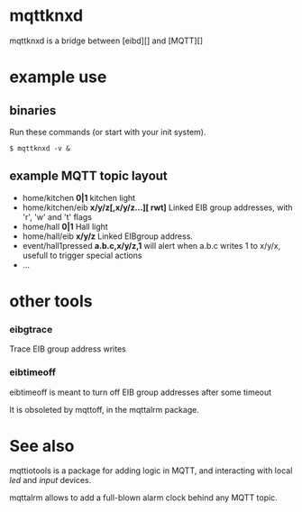# mqttknxd

mqttknxd is a bridge between [eibd][] and [MQTT][]

# example use
## binaries

Run these commands (or start with your init system).

	$ mqttknxd -v &

## example MQTT topic layout

* home/kitchen		__0|1__		kitchen light
* home/kitchen/eib	__x/y/z[,x/y/z...][ rwt]__	Linked EIB group addresses, with 'r', 'w' and 't' flags
* home/hall		__0|1__		Hall light
* home/hall/eib		__x/y/z__	Linked EIBgroup address.
* event/hall1pressed	__a.b.c,x/y/z,1__	will alert when a.b.c writes 1 to x/y/x, usefull to trigger special actions
* ...

# other tools
### eibgtrace

Trace EIB group address writes

### eibtimeoff

eibtimeoff is meant to turn off EIB group addresses after some timeout

It is obsoleted by mqttoff, in the mqttalrm package.

# See also

mqttiotools is a package for adding logic in MQTT, and interacting with local
_led_ and _input_ devices.

mqttalrm allows to add a full-blown alarm clock behind any MQTT topic.
